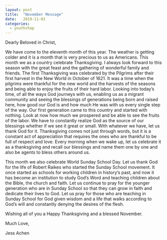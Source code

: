 ```yaml
---
layout: post
title:  "November Message"
date:   2019-11-01
categories: 
  - youthchap
---
```


Dearly Beloved in Christ,

We have come to the eleventh month of this year.  The weather is getting colder and it is a month that is very precious to us as Americans.  This month we as a country celebrate Thanksgiving.  I always look forward to this season with the great feast and the gathering of wonderful family and friends.  The first Thanksgiving was celebrated by the Pilgrims after their first harvest in the New World in October of 1621.  It was a time when the pilgrims were thankful for the new world and the harvests of the seasons and being able to enjoy the fruits of their hard labor.  Looking into today’s time, of all the ways God journeys with us, enabling us as a migrant community and seeing the blessings of generations being born and raised here, how good our God is and how much He was with us every single step of the way.  Our first generation came to this country and started with nothing.  Look at now how much we prospered and be able to see the fruits of the labor.  We have to constantly realize God as the source of our blessings whether if we see it great or small.  With whatever we have, let us thank God for it.  Thanksgiving comes not just through words, but it is a constant act of appreciation that requires the ones who are thankful to be full of respect and love.  Every morning when we wake up, let us celebrate it as a thanksgiving and recall our blessings and name them one by one and also be agents to bless others around us.


This month we also celebrate World Sunday School Day.  Let us thank God for the life of Robert Raikes who started the Sunday School movement.  It once started as schools for working children in history’s past, and now it has become an institution to study God’s Word and teaching children about the Bible, the church and faith.  Let us continue to pray for the younger generation who are in Sunday School so that they can grow in faith and dedicate their lives to God.  Let us pray for those who are teaching in Sunday School for God given wisdom and a life that walks according to God’s will and constantly denying the desires of the flesh.


Wishing all of you a Happy Thanksgiving and a blessed November.



Much Love,

Jess Achen
